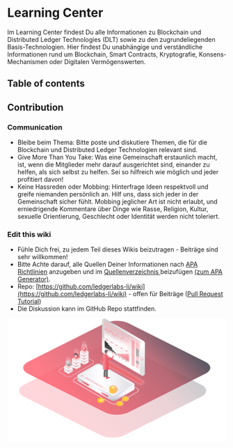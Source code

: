 # Learning Center

Im Learning Center findest Du alle Informationen zu Blockchain und Distributed Ledger Technologies \(DLT\) sowie zu den zugrundeliegenden Basis-Technologien. Hier findest Du unabhängige und verständliche Informationen rund um Blockchain, Smart Contracts, Kryptografie, Konsens-Mechanismen oder Digitalen Vermögenswerten. 

## Table of contents



## Contribution

### Communication

* Bleibe beim Thema: Bitte poste und diskutiere Themen, die für die Blockchain und Distributed Ledger Technologien relevant sind. 
* Give More Than You Take: Was eine Gemeinschaft erstaunlich macht, ist, wenn die Mitglieder mehr darauf ausgerichtet sind, einander zu helfen, als sich selbst zu helfen. Sei so hilfreich wie möglich und jeder profitiert davon! 
* Keine Hassreden oder Mobbing: Hinterfrage Ideen respektvoll und greife niemanden persönlich an. Hilf uns, dass sich jeder in der Gemeinschaft sicher fühlt. Mobbing jeglicher Art ist nicht erlaubt, und erniedrigende Kommentare über Dinge wie Rasse, Religion, Kultur, sexuelle Orientierung, Geschlecht oder Identität werden nicht toleriert. 

### Edit this wiki

* Fühle Dich frei, zu jedem Teil dieses Wikis beizutragen - Beiträge sind sehr willkommen! 
* Bitte Achte darauf, alle Quellen Deiner Informationen nach [APA Richtlinien](https://www.scribbr.de/apa-standard/verweise-im-text-laut-apa-standard/) anzugeben und im [Quellenverzeichnis ](https://github.com/ledgerlabs-li/wiki/blob/master/quellen.md)beizufügen [\(zum APA Generator\)](https://www.scribbr.de/zitieren/apa-generator/?scr_source=knowledgebase&scr_medium=in-text&scr_campaign=apa-generator-kostenlos&frm=#/).
* Repo: [https://github.com/ledgerlabs-li/wiki](https://github.com/ledgerlabs-li/wiki) - offen für Beiträge \([Pull Request Tutorial](https://help.github.com/en/github/collaborating-with-issues-and-pull-requests/about-pull-requests)\)
* Die Diskussion kann im GitHub Repo stattfinden.



![](.gitbook/assets/analysis.png)

